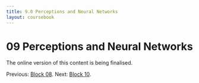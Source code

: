 ```yaml
---
title: 9.0 Perceptions and Neural Networks
layout: coursebook
---
```

# 09 Perceptions and Neural Networks

The online version of this content is being finalised.

Previous: [Block 08](08.md).
Next: [Block 10](10.md).
